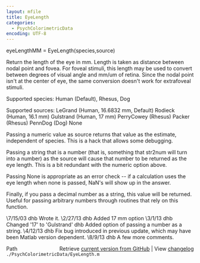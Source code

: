 ```yaml
---
layout: mfile
title: EyeLength
categories:
  - PsychColorimetricData
encoding: UTF-8
---
```


 eyeLengthMM = EyeLength(species,source)

 Return the length of the eye in mm.  Length is taken as distance
 between nodal point and fovea.  For foveal stimuli, this length
 may be used to convert between degrees of visual angle and mm/um
 of retina.  Since the nodal point isn't at the center of eye,
 the same conversion doesn't work for extrafoveal stimuli.

 Supported species:
        Human (Default), Rhesus, Dog

 Supported sources:
   LeGrand (Human, 16.6832 mm, Default)
   Rodieck (Human, 16.1 mm)
   Gulstrand (Human, 17 mm)
   PerryCowey (Rhesus)
   Packer (Rhesus)
   PennDog (Dog)
   None

 Passing a numeric value as source returns that value as the
 estimate, independent of species.  This is a hack that allows
 some debugging.

 Passing a string that is a number (that is, something that str2num
 will turn into a number) as the source will cause that number to
 be returned as the eye length.  This is a bit redundant with the
 numeric option above.

 Passing None is appropriate as an error check -- if a calculation
 uses the eye length when none is passed, NaN's will show up in
 the answer.

 Finally, if you pass a decimal number as a string, this value
 will be returned.  Useful for passing arbitrary numbers through
 routines that rely on this function.

 \7/15/03  dhb  Wrote it.
 \2/27/13  dhb  Added 17 mm option
 \3/1/13   dhb  Changed '17' to 'Gulstrand'
          dhb  Added option of passing a number as a string.
 \4/12/13  dhb  Fix bug introduced in previous update, which may have
               been Matlab version dependent.
 \8/9/13   dhb  A few more comments.


<div class="code_header" style="text-align:right;">
  <span style="float:left;">Path&nbsp;&nbsp;</span> <span class="counter">Retrieve <a href=
  "https://raw.github.com/Psychtoolbox-3/Psychtoolbox-3/beta/./PsychColorimetricData/EyeLength.m">current version from GitHub</a> | View <a href=
  "https://github.com/Psychtoolbox-3/Psychtoolbox-3/commits/beta/./PsychColorimetricData/EyeLength.m">changelog</a></span>
</div>
<div class="code">
  <code>./PsychColorimetricData/EyeLength.m</code>
</div>
